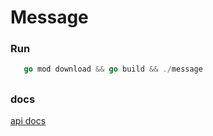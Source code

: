 # Message

### Run
```go
   go mod download && go build && ./message
```
##
### docs
[api docs](https://yeyongping-app-dev.postman.co/collections/667548-54ce81eb-6804-4b69-9ad6-ac6c1b8f1345?version=latest&workspace=f46ab871-f655-4c22-817b-d900da2e8887)